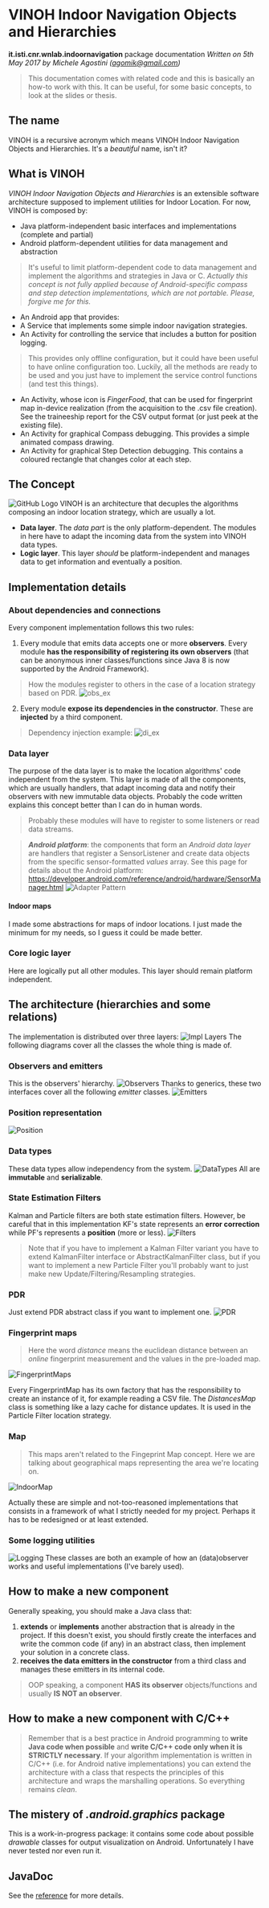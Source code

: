VINOH Indoor Navigation Objects and Hierarchies
===============================================

**it.isti.cnr.wnlab.indoornavigation** package documentation
*Written on 5th May 2017 by Michele Agostini (agomik@gmail.com)*

> This documentation comes with related code and this is basically an how-to work with this. It can be useful, for some basic concepts, to look at the slides or thesis.

## The name
VINOH is a recursive acronym which means VINOH Indoor Navigation Objects and Hierarchies. It's a *beautiful* name, isn't it?

## What is VINOH
*VINOH Indoor Navigation Objects and Hierarchies* is an extensible software architecture supposed to implement utilities for Indoor Location.
For now, VINOH is composed by:
* Java platform-independent basic interfaces and implementations (complete and partial)
* Android platform-dependent utilities for data management and abstraction
> It's useful to limit platform-dependent code to data management and implement the algorithms and strategies in Java or C.
> *Actually this concept is not fully applied because of Android-specific compass and step detection implementations, which are not portable. Please, forgive me for this.*
* An Android app that provides:
 * A Service that implements some simple indoor navigation strategies.
 * An Activity for controlling the service that includes a button for position logging.
> This provides only offline configuration, but it could have been useful to have online configuration too.
> Luckily, all the methods are ready to be used and you just have to implement the service control functions (and test this things).
 * An Activity, whose icon is *FingerFood*, that can be used for fingerprint map in-device realization (from the acquisition to the .csv file creation). See the traineeship report for the CSV output format (or just peek at the existing file).
 * An Activity for graphical Compass debugging. This provides a simple animated compass drawing.
 * An Activity for graphical Step Detection debugging. This contains a coloured rectangle that changes color at each step.

## The Concept
![GitHub Logo](img/conceptual.jpg)
VINOH is an architecture that decuples the algorithms composing an indoor location strategy, which are usually a lot.
* **Data layer**. The *data part* is the only platform-dependent. The modules in here have to adapt the incoming data from the system into VINOH data types.
* **Logic layer**. This layer *should* be platform-independent and manages data to get information and eventually a position.

## Implementation details

### About dependencies and connections
Every component implementation follows this two rules:
1. Every module that emits data accepts one or more **observers**. Every module **has the responsibility of registering its own observers** (that can be anonymous inner classes/functions since Java 8 is now supported by the Android Framework).
> How the modules register to others in the case of a location strategy based on PDR.
> ![obs_ex](img/observer_example.jpg)
2. Every module **expose its dependencies in the constructor**. These are **injected** by a third component.
> Dependency injection example:
> ![di_ex](img/di_example.jpg)

### Data layer
The purpose of the data layer is to make the location algorithms' code independent from the system. This layer is made of all the components, which are usually handlers, that adapt incoming data and notify their observers with new immutable data objects. Probably the code written explains this concept better than I can do in human words.
> Probably these modules will have to register to some listeners or read data streams.

> ***Android platform***: the components that form an *Android data layer* are handlers that register a SensorListener and create data objects from the specific sensor-formatted *values* array. See this page for details about the Android platform: https://developer.android.com/reference/android/hardware/SensorManager.html
![Adapter Pattern](img/adapter_example.jpg)

#### Indoor maps
I made some abstractions for maps of indoor locations. I just made the minimum for my needs, so I guess it could be made better.

### Core logic layer
Here are logically put all other modules. This layer should remain platform independent.

## The architecture (hierarchies and some relations)
The implementation is distributed over three layers:
![Impl Layers](img/impl_layers.jpg)
The following diagrams cover all the classes the whole thing is made of.

### Observers and emitters
This is the observers' hierarchy.
![Observers](img/observers.svg)
Thanks to generics, these two interfaces cover all the following *emitter* classes.
![Emitters](img/emitters.svg)

### Position representation
![Position](img/position.svg)

### Data types
These data types allow independency from the system.
![DataTypes](img/datatypes.svg)
All are **immutable** and **serializable**.

### State Estimation Filters
Kalman and Particle filters are both state estimation filters. However, be careful that in this implementation KF's state represents an **error correction** while PF's represents a **position** (more or less).
![Filters](img/filters.svg)
> Note that if you have to implement a Kalman Filter variant you have to extend KalmanFilter interface or AbstractKalmanFilter class, but if you want to implement a new Particle Filter you'll probably want to just make new Update/Filtering/Resampling strategies.

### PDR
Just extend PDR abstract class if you want to implement one.
![PDR](img/pdr.svg)

### Fingerprint maps
> Here the word *distance* means the euclidean distance between an *online* fingerprint measurement and the values in the pre-loaded map.

![FingerprintMaps](img/fingerprintmaps.svg)

Every FingerprintMap has its own factory that has the responsibility to create an instance of it, for example reading a CSV file.
The *DistancesMap* class is something like a lazy cache for distance updates. It is used in the Particle Filter location strategy.

### Map
> This maps aren't related to the Fingeprint Map concept. Here we are talking about geographical maps representing the area we're locating on.

![IndoorMap](img/map.svg)

Actually these are simple and not-too-reasoned implementations that consists in a framework of what I strictly needed for my project. Perhaps it has to be redesigned or at least extended.

### Some logging utilities
![Logging](img/log.svg)
These classes are both an example of how an (data)observer works and useful implementations (I've barely used).

## How to make a new component
Generally speaking, you should make a Java class that:
1. **extends** or **implements** another abstraction that is already in the project. If this doesn't exist, you should firstly create the interfaces and write the common code (if any) in an abstract class, then implement your solution in a concrete class.
2. **receives the data emitters in the constructor** from a third class and manages these emitters in its internal code.
> OOP speaking, a component **HAS its observer** objects/functions and usually **IS NOT an observer**.

## How to make a new component with C/C++
> Remember that is a best practice in Android programming to **write Java code when possible** and **write C/C\++ code only when it is STRICTLY necessary**.
If your algorithm implementation is written in C/C\++ (i.e. for Android native implementations) you can extend the architecture with a class that respects the principles of this architecture and wraps the marshalling operations. So everything remains *clean*.

## The mistery of *.android.graphics* package
This is a work-in-progress package: it contains some code about possible *drawable* classes for output visualization on Android. Unfortunately I have never tested nor even run it.

## JavaDoc
See the [reference](javadoc/index.html) for more details.